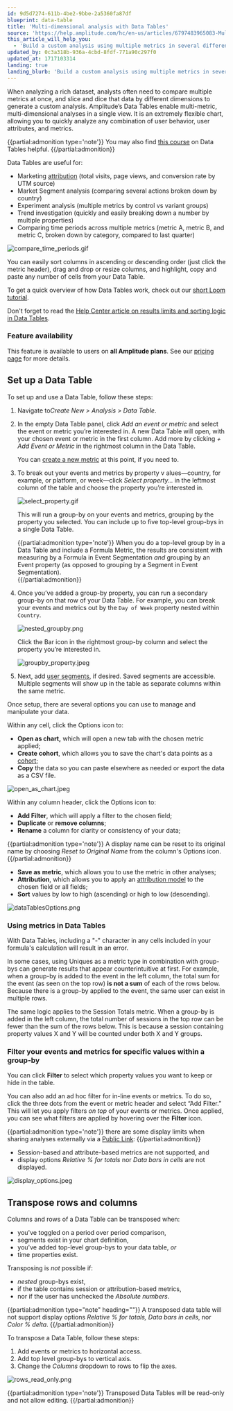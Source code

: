 ```yaml
---
id: 9d5d7274-611b-4be2-9bbe-2a5360fa87df
blueprint: data-table
title: 'Multi-dimensional analysis with Data Tables'
source: 'https://help.amplitude.com/hc/en-us/articles/6797483965083-Multi-dimensional-analysis-with-Data-Tables'
this_article_will_help_you:
  - 'Build a custom analysis using multiple metrics in several different dimensions'
updated_by: 0c3a318b-936a-4cbd-8fdf-771a90c297f0
updated_at: 1717103314
landing: true
landing_blurb: 'Build a custom analysis using multiple metrics in several different dimensions'
---
```

When analyzing a rich dataset, analysts often need to compare multiple metrics at once, and slice and dice that data by different dimensions to generate a custom analysis. Amplitude’s Data Tables enable multi-metric, multi-dimensional analyses in a single view. It is an extremely flexible chart, allowing you to quickly analyze any combination of user behavior, user attributes, and metrics. 

{{partial:admonition type='note'}}
You may also find [this course](https://academy.amplitude.com/analyze-multiple-metrics-at-once-with-data-tables) on Data Tables helpful.
{{/partial:admonition}}

Data Tables are useful for:

* Marketing [attribution](/analytics/charts/data-tables/data-tables-attribute-credit) (total visits, page views, and conversion rate by UTM source)
* Market Segment analysis (comparing several actions broken down by country)
* Experiment analysis (multiple metrics by control vs variant groups)
* Trend investigation (quickly and easily breaking down a number by multiple properties)
* Comparing time periods across multiple metrics (metric A, metric B, and metric C, broken down by category, compared to last quarter)

![compare_time_periods.gif](/output/img/data-tables/compare-time-periods-gif.gif)

You can easily sort columns in ascending or descending order (just click the metric header), drag and drop or resize columns, and highlight, copy and paste any number of cells from your Data Table.

To get a quick overview of how Data Tables work, check out our [short Loom tutorial](https://www.loom.com/share/c6467e0667334368a51acab1bff77cd5?t=13).

Don't forget to read the [Help Center article on results limits and sorting logic in Data Tables](/analytics/charts/data-tables/data-tables-results-and-sorting-logic).

### Feature availability

This feature is available to users on **all Amplitude plans**. See our [pricing page](https://amplitude.com/pricing) for more details.

## Set up a Data Table

To set up and use a Data Table, follow these steps:

1. Navigate to*Create New > Analysis > Data Table*.
2. In the empty Data Table panel, click *Add an event or metric* and select the event or metric you’re interested in. A new Data Table will open, with your chosen event or metric in the first column. Add more by clicking *+ Add Event or Metric* in the rightmost column in the Data Table.  
  
    You can [create a new metric](/analytics/charts/data-tables/data-tables-create-metric) at this point, if you need to.

3. To break out your events and metrics by property v alues—country, for example, or platform, or week—click *Select property…* in the leftmost column of the table and choose the property you’re interested in.

    ![select_property.gif](/output/img/data-tables/select-property-gif.gif)  
      
    This will run a group-by on your events and metrics, grouping by the property you selected. You can include up to five top-level group-bys in a single Data Table.

    {{partial:admonition type='note'}}
    When you do a top-level group by in a Data Table and include a Formula Metric, the results are consistent with measuring by a Formula in Event Segmentation *and* grouping by an Event property (as opposed to grouping by a Segment in Event Segmentation).  
    {{/partial:admonition}}

4. Once you’ve added a group-by property, you can run a secondary group-by on that row of your Data Table. For example, you can break your events and metrics out by the `Day of Week` property nested within `Country`.  
  
    ![nested_groupby.png](/output/img/data-tables/nested-groupby-png.png)  
      
    Click the Bar icon in the rightmost group-by column and select the property you’re interested in.  
  
    ![groupby_property.jpeg](/output/img/data-tables/groupby-property-jpeg.jpeg)

5. Next, add [user segments](/analytics/charts/build-charts-add-events), if desired. Saved segments are accessible. Multiple segments will show up in the table as separate columns within the same metric.

Once setup, there are several options you can use to manage and manipulate your data.

Within any cell, click the Options icon to: 

* **Open as chart,** which will open a new tab with the chosen metric applied;
* **Create cohort**, which allows you to save the chart's data points as a [cohort](/analytics/behavioral-cohorts);
* **Copy** the data so you can paste elsewhere as needed or export the data as a CSV file.

![open_as_chart.jpeg](/output/img/data-tables/open-as-chart-jpeg.jpeg)

Within any column header, click the Options icon to:

* **Add Filter**, which will apply a filter to the chosen field;
* **Duplicate** or **remove columns**;
* **Rename** a column for clarity or consistency of your data;

{{partial:admonition type='note'}}
 A display name can be reset to its original name by choosing *Reset to Original Name* from the column's Options icon.
{{/partial:admonition}}

* **Save as** **metric**, which allows you to use the metric in other analyses;
* **Attribution**, which allows you to apply an [attribution model](/analytics/charts/data-tables/data-tables-attribute-credit) to the chosen field or all fields;
* **Sort** values by low to high (ascending) or high to low (descending).

![dataTablesOptions.png](/output/img/data-tables/datatablesoptions-png.png)

### Using metrics in Data Tables

With Data Tables, including a "-" character in any cells included in your formula's calculation will result in an error.

In some cases, using Uniques as a metric type in combination with group-bys can generate results that appear counterintuitive at first. For example, when a group-by is added to the event in the left column, the total sum for the event (as seen on the top row) **is not a sum** of each of the rows below. Because there is a group-by applied to the event, the same user can exist in multiple rows.

The same logic applies to the Session Totals metric. When a group-by is added in the left column, the total number of sessions in the top row can be fewer than the sum of the rows below. This is because a session containing property values X and Y will be counted under both X and Y groups.

### Filter your events and metrics for specific values within a group-by

You can click **Filter** to select which property values you want to keep or hide in the table.

You can also add an ad hoc filter for in-line events or metrics. To do so, click the three dots from the event or metric header and select “Add Filter.” This will let you apply filters *on top* of your events or metrics. Once applied, you can see what filters are applied by hovering over the **Filter** icon.

{{partial:admonition type='note'}}
 there are some display limits when sharing analyses externally via a [Public Link](/knowledge/articles/235717108/en-us?brand_id=68397):
{{/partial:admonition}}

* Session-based and attribute-based metrics are not supported, and
* display options *Relative % for totals* nor *Data bars in cells* are not displayed.

![display_options.jpeg](/output/img/data-tables/display-options-jpeg.jpeg)

## Transpose rows and columns

Columns and rows of a Data Table can be transposed when:

* you've toggled on a period over period comparison,
* segments exist in your chart definition,
* you've added top-level group-bys to your data table, *or*
* time properties exist.

Transposing is *not* possible if:

* *nested* group-bys exist,
* if the table contains session or attribution-based metrics,
* nor if the user has unchecked the *Absolute numbers*.

{{partial:admonition type="note" heading=""}}
A transposed data table will not support display options *Relative % for totals,* *Data bars in cells*, nor *Color % delta*.
{{/partial:admonition}}

To transpose a Data Table, follow these steps:

1. Add events or metrics to horizontal access.
2. Add top level group-bys to vertical axis.
3. Change the *Columns* dropdown to rows to flip the axes.

![rows_read_only.png](/output/img/data-tables/rows-read-only-png.png)

{{partial:admonition type='note'}}
Transposed Data Tables will be read-only and not allow editing.
{{/partial:admonition}}